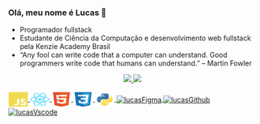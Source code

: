 ### Olá, meu nome é Lucas 👋

- Programador fullstack
- Estudante de Ciência da Computação e desenvolvimento web fullstack pela Kenzie Academy Brasil
- “Any fool can write code that a computer can understand. Good programmers write code that humans can understand.” – Martin Fowler

<div align="center">
  <a href="https://github.com/lucasgolle">
  <img height="180em" src="https://github-readme-stats.vercel.app/api?username=lucasgolle&show_icons=true&theme=cobalt&include_all_commits=true&count_private=true"/>
  <img height="180em" src="https://github-readme-stats.vercel.app/api/top-langs/?username=lucasgolle&layout=compact&langs_count=7&theme=cobalt"/>
 </div>
  
<div style="display: inline_block"><br>
  <img align="center" alt="lucasJs" height="30" width="40" src="https://raw.githubusercontent.com/devicons/devicon/master/icons/javascript/javascript-plain.svg">
  <img align="center" alt="lucasReact" height="30" width="40" src="https://raw.githubusercontent.com/devicons/devicon/master/icons/react/react-original.svg">
  <img align="center" alt="lucasHTML" height="30" width="40" src="https://raw.githubusercontent.com/devicons/devicon/master/icons/html5/html5-original.svg">
  <img align="center" alt="lucasCSS" height="30" width="40" src="https://raw.githubusercontent.com/devicons/devicon/master/icons/css3/css3-original.svg">
  <img align="center" alt="lucasPython" height="30" width="40" src="https://raw.githubusercontent.com/devicons/devicon/master/icons/python/python-original.svg">
  <img align="center" alt="lucasFigma" height="30" width="40" src="https://cdn.jsdelivr.net/gh/devicons/devicon/icons/figma/figma-original.svg" />
  <img align="center" alt="lucasGithub" height="30" width="40" src="https://cdn.jsdelivr.net/gh/devicons/devicon/icons/github/github-original.svg" />
  <img align="center" alt="lucasVscode" height="30" width="40" src="https://cdn.jsdelivr.net/gh/devicons/devicon/icons/vscode/vscode-original.svg" />

  </div>
  
  ##
